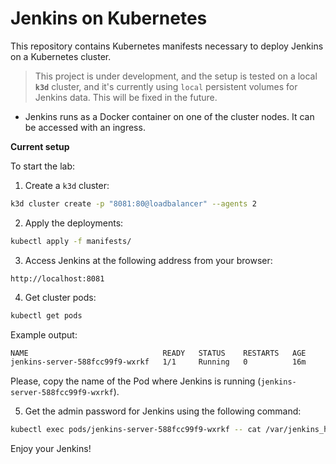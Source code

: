 # Jenkins on Kubernetes

This repository contains Kubernetes manifests necessary to deploy Jenkins on a Kubernetes cluster. 

>This project is under development, and the setup is tested on a local **`k3d`** cluster, and it's currently using `local` persistent volumes for Jenkins data. This will be fixed in the future.

- Jenkins runs as a Docker container on one of the cluster nodes. It can be accessed with an ingress.

**Current setup**

To start the lab:

1. Create a `k3d` cluster:

```bash
k3d cluster create -p "8081:80@loadbalancer" --agents 2
```

2. Apply the deployments:

```bash
kubectl apply -f manifests/
```

3. Access Jenkins at the following address from your browser:

```
http://localhost:8081
```

4. Get cluster pods:

```bash
kubectl get pods
```

Example output:

```bash
NAME                              READY   STATUS    RESTARTS   AGE
jenkins-server-588fcc99f9-wxrkf   1/1     Running   0          16m
```

Please, copy the name of the Pod where Jenkins is running (`jenkins-server-588fcc99f9-wxrkf`).

5. Get the admin password for Jenkins using the following command:

```bash
kubectl exec pods/jenkins-server-588fcc99f9-wxrkf -- cat /var/jenkins_home/secrets/initialAdminPassword
```

Enjoy your Jenkins!


 

